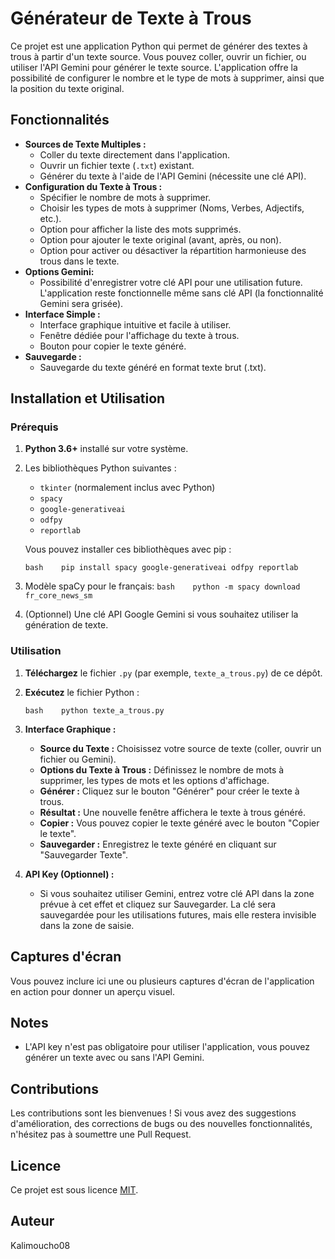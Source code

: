 # Générateur de Texte à Trous

Ce projet est une application Python qui permet de générer des textes à trous à partir d'un texte source. Vous pouvez coller, ouvrir un fichier, ou utiliser l'API Gemini pour générer le texte source. L'application offre la possibilité de configurer le nombre et le type de mots à supprimer, ainsi que la position du texte original.

## Fonctionnalités

*   **Sources de Texte Multiples :**
    *   Coller du texte directement dans l'application.
    *   Ouvrir un fichier texte (``.txt``) existant.
    *   Générer du texte à l'aide de l'API Gemini (nécessite une clé API).
*   **Configuration du Texte à Trous :**
    *   Spécifier le nombre de mots à supprimer.
    *   Choisir les types de mots à supprimer (Noms, Verbes, Adjectifs, etc.).
    *   Option pour afficher la liste des mots supprimés.
    *   Option pour ajouter le texte original (avant, après, ou non).
    *   Option pour activer ou désactiver la répartition harmonieuse des trous dans le texte.
*   **Options Gemini:**
    *   Possibilité d'enregistrer votre clé API pour une utilisation future. L'application reste fonctionnelle même sans clé API (la fonctionnalité Gemini sera grisée).
*   **Interface Simple :**
    *   Interface graphique intuitive et facile à utiliser.
    *   Fenêtre dédiée pour l'affichage du texte à trous.
    *   Bouton pour copier le texte généré.
*   **Sauvegarde :**
    *   Sauvegarde du texte généré en format texte brut (.txt).

## Installation et Utilisation

### Prérequis

1.  **Python 3.6+** installé sur votre système.
2.  Les bibliothèques Python suivantes :
    *   `tkinter` (normalement inclus avec Python)
    *   `spacy`
    *   `google-generativeai`
    *   `odfpy`
    *   `reportlab`

    Vous pouvez installer ces bibliothèques avec pip :

    ```bash    pip install spacy google-generativeai odfpy reportlab    ```
3.  Modèle spaCy pour le français:
    ```bash    python -m spacy download fr_core_news_sm    ```
4.  (Optionnel) Une clé API Google Gemini si vous souhaitez utiliser la génération de texte.

### Utilisation

1.  **Téléchargez** le fichier ``.py`` (par exemple, `texte_a_trous.py`) de ce dépôt.
2.  **Exécutez** le fichier Python :

    ```bash    python texte_a_trous.py    ```
3.  **Interface Graphique :**
    *   **Source du Texte :** Choisissez votre source de texte (coller, ouvrir un fichier ou Gemini).
    *   **Options du Texte à Trous :** Définissez le nombre de mots à supprimer, les types de mots et les options d'affichage.
    *   **Générer :** Cliquez sur le bouton "Générer" pour créer le texte à trous.
    *   **Résultat :** Une nouvelle fenêtre affichera le texte à trous généré.
    *   **Copier :** Vous pouvez copier le texte généré avec le bouton "Copier le texte".
    *   **Sauvegarder :** Enregistrez le texte généré en cliquant sur "Sauvegarder Texte".
   
4.  **API Key (Optionnel) :**
    *   Si vous souhaitez utiliser Gemini, entrez votre clé API dans la zone prévue à cet effet et cliquez sur Sauvegarder. La clé sera sauvegardée pour les utilisations futures, mais elle restera invisible dans la zone de saisie.

## Captures d'écran

Vous pouvez inclure ici une ou plusieurs captures d'écran de l'application en action pour donner un aperçu visuel.

## Notes

*   L'API key n'est pas obligatoire pour utiliser l'application, vous pouvez générer un texte avec ou sans l'API Gemini.

## Contributions

Les contributions sont les bienvenues ! Si vous avez des suggestions d'amélioration, des corrections de bugs ou des nouvelles fonctionnalités, n'hésitez pas à soumettre une Pull Request.

## Licence

Ce projet est sous licence [MIT](https://opensource.org/licenses/MIT).

## Auteur

Kalimoucho08
